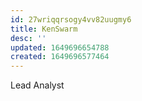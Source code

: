 ```yaml
---
id: 27wriqqrsogy4vv82uugmy6
title: KenSwarm
desc: ''
updated: 1649696654788
created: 1649696577464
---
```

Lead Analyst
